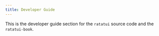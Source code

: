```yaml
---
title: Developer Guide
---
```


This is the developer guide section for the `ratatui` source code and the `ratatui-book`.
